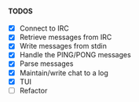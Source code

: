 #### TODOS
- [x] Connect to IRC
- [x] Retrieve messages from IRC
- [x] Write messages from stdin
- [x] Handle the PING/PONG messages
- [x] Parse messages
- [x] Maintain/write chat to a log
- [x] TUI 
- [ ] Refactor 